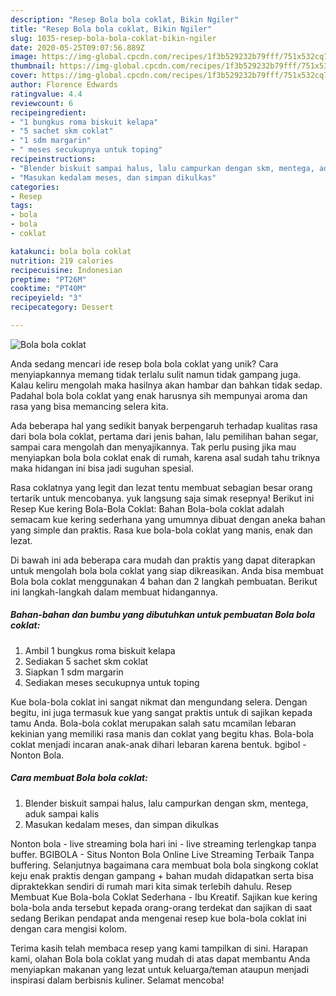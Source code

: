 ```yaml
---
description: "Resep Bola bola coklat, Bikin Ngiler"
title: "Resep Bola bola coklat, Bikin Ngiler"
slug: 1035-resep-bola-bola-coklat-bikin-ngiler
date: 2020-05-25T09:07:56.889Z
image: https://img-global.cpcdn.com/recipes/1f3b529232b79fff/751x532cq70/bola-bola-coklat-foto-resep-utama.jpg
thumbnail: https://img-global.cpcdn.com/recipes/1f3b529232b79fff/751x532cq70/bola-bola-coklat-foto-resep-utama.jpg
cover: https://img-global.cpcdn.com/recipes/1f3b529232b79fff/751x532cq70/bola-bola-coklat-foto-resep-utama.jpg
author: Florence Edwards
ratingvalue: 4.4
reviewcount: 6
recipeingredient:
- "1 bungkus roma biskuit kelapa"
- "5 sachet skm coklat"
- "1 sdm margarin"
- " meses secukupnya untuk toping"
recipeinstructions:
- "Blender biskuit sampai halus, lalu campurkan dengan skm, mentega, aduk sampai kalis"
- "Masukan kedalam meses, dan simpan dikulkas"
categories:
- Resep
tags:
- bola
- bola
- coklat

katakunci: bola bola coklat 
nutrition: 219 calories
recipecuisine: Indonesian
preptime: "PT26M"
cooktime: "PT40M"
recipeyield: "3"
recipecategory: Dessert

---
```



![Bola bola coklat](https://img-global.cpcdn.com/recipes/1f3b529232b79fff/751x532cq70/bola-bola-coklat-foto-resep-utama.jpg)

Anda sedang mencari ide resep bola bola coklat yang unik? Cara menyiapkannya memang tidak terlalu sulit namun tidak gampang juga. Kalau keliru mengolah maka hasilnya akan hambar dan bahkan tidak sedap. Padahal bola bola coklat yang enak harusnya sih mempunyai aroma dan rasa yang bisa memancing selera kita.

Ada beberapa hal yang sedikit banyak berpengaruh terhadap kualitas rasa dari bola bola coklat, pertama dari jenis bahan, lalu pemilihan bahan segar, sampai cara mengolah dan menyajikannya. Tak perlu pusing jika mau menyiapkan bola bola coklat enak di rumah, karena asal sudah tahu triknya maka hidangan ini bisa jadi suguhan spesial.

Rasa coklatnya yang legit dan lezat tentu membuat sebagian besar orang tertarik untuk mencobanya. yuk langsung saja simak resepnya! Berikut ini Resep Kue kering Bola-Bola Coklat: Bahan Bola-bola coklat adalah semacam kue kering sederhana yang umumnya dibuat dengan aneka bahan yang simple dan praktis. Rasa kue bola-bola coklat yang manis, enak dan lezat.


Di bawah ini ada beberapa cara mudah dan praktis yang dapat diterapkan untuk mengolah bola bola coklat yang siap dikreasikan. Anda bisa membuat Bola bola coklat menggunakan 4 bahan dan 2 langkah pembuatan. Berikut ini langkah-langkah dalam membuat hidangannya.

<!--inarticleads1-->

##### Bahan-bahan dan bumbu yang dibutuhkan untuk pembuatan Bola bola coklat:

1. Ambil 1 bungkus roma biskuit kelapa
1. Sediakan 5 sachet skm coklat
1. Siapkan 1 sdm margarin
1. Sediakan  meses secukupnya untuk toping


Kue bola-bola coklat ini sangat nikmat dan mengundang selera. Dengan begitu, ini juga termasuk kue yang sangat praktis untuk di sajikan kepada tamu Anda. Bola-bola coklat merupakan salah satu mcamilan lebaran kekinian yang memiliki rasa manis dan coklat yang begitu khas. Bola-bola coklat menjadi incaran anak-anak dihari lebaran karena bentuk. bgibol - Nonton Bola. 

<!--inarticleads2-->

##### Cara membuat Bola bola coklat:

1. Blender biskuit sampai halus, lalu campurkan dengan skm, mentega, aduk sampai kalis
1. Masukan kedalam meses, dan simpan dikulkas


Nonton bola - live streaming bola hari ini - live streaming terlengkap tanpa buffer. BGIBOLA - Situs Nonton Bola Online Live Streaming Terbaik Tanpa buffering. Selanjutnya bagaimana cara membuat bola bola singkong coklat keju enak praktis dengan gampang + bahan mudah didapatkan serta bisa dipraktekkan sendiri di rumah mari kita simak terlebih dahulu. Resep Membuat Kue Bola-bola Coklat Sederhana - Ibu Kreatif. Sajikan kue kering bola-bola anda tersebut kepada orang-orang terdekat dan sajikan di saat sedang Berikan pendapat anda mengenai resep kue bola-bola coklat ini dengan cara mengisi kolom. 

Terima kasih telah membaca resep yang kami tampilkan di sini. Harapan kami, olahan Bola bola coklat yang mudah di atas dapat membantu Anda menyiapkan makanan yang lezat untuk keluarga/teman ataupun menjadi inspirasi dalam berbisnis kuliner. Selamat mencoba!
